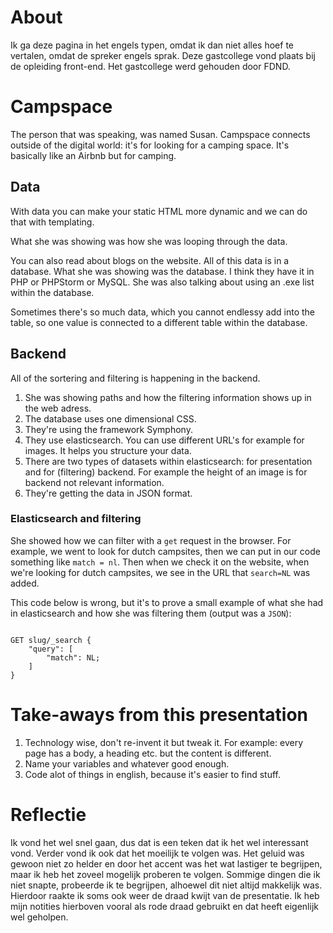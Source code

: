 # About

Ik ga deze pagina in het engels typen, omdat ik dan niet alles hoef te vertalen, omdat de spreker engels sprak. Deze gastcollege vond plaats bij de opleiding front-end. Het gastcollege werd gehouden door FDND.

# Campspace

The person that was speaking, was named Susan. Campspace connects outside of the digital world: it's for looking for a camping space. It's basically like an Airbnb but for camping.

## Data

With data you can make your static HTML more dynamic and we can do that with templating.

What she was showing was how she was looping through the data.

You can also read about blogs on the website. All of this data is in a database. What she was showing was the database. I think they have it in PHP or PHPStorm or MySQL. She was also talking about using an .exe list within the database.

Sometimes there's so much data, which you cannot endlessy add into the table, so one value is connected to a different table within the database.

## Backend

All of the sortering and filtering is happening in the backend.

1. She was showing paths and how the filtering information shows up in the web adress.
2. The database uses one dimensional CSS.
3. They're using the framework Symphony.
4. They use elasticsearch. You can use different URL's for example for images. It helps you structure your data.
5. There are two types of datasets within elasticsearch: for presentation and for (filtering) backend. For example the height of an image is for backend not relevant information.
6. They're getting the data in JSON format.

### Elasticsearch and filtering

She showed how we can filter with a `get` request in the browser. For example, we went to look for dutch campsites, then we can put in our code something like `match = nl`. Then when we check it on the website, when we're looking for dutch campsites, we see in the URL that `search=NL` was added.

This code below is wrong, but it's to prove a small example of what she had in elasticsearch and how she was filtering them (output was a `JSON`):

```

GET slug/_search {
    "query": [
        "match": NL;
    ]
}

```

# Take-aways from this presentation

1. Technology wise, don't re-invent it but tweak it. For example: every page has a body, a heading etc. but the content is different.
2. Name your variables and whatever good enough.
3. Code alot of things in english, because it's easier to find stuff.

# Reflectie

Ik vond het wel snel gaan, dus dat is een teken dat ik het wel interessant vond. Verder vond ik ook dat het moeilijk te volgen was. Het geluid was gewoon niet zo helder en door het accent was het wat lastiger te begrijpen, maar ik heb het zoveel mogelijk proberen te volgen. Sommige dingen die ik niet snapte, probeerde ik te begrijpen, alhoewel dit niet altijd makkelijk was. Hierdoor raakte ik soms ook weer de draad kwijt van de presentatie. Ik heb mijn notities hierboven vooral als rode draad gebruikt en dat heeft eigenlijk wel geholpen.

